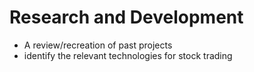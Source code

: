 # Research and Development
- A review/recreation of past projects
- identify the relevant technologies for stock trading
